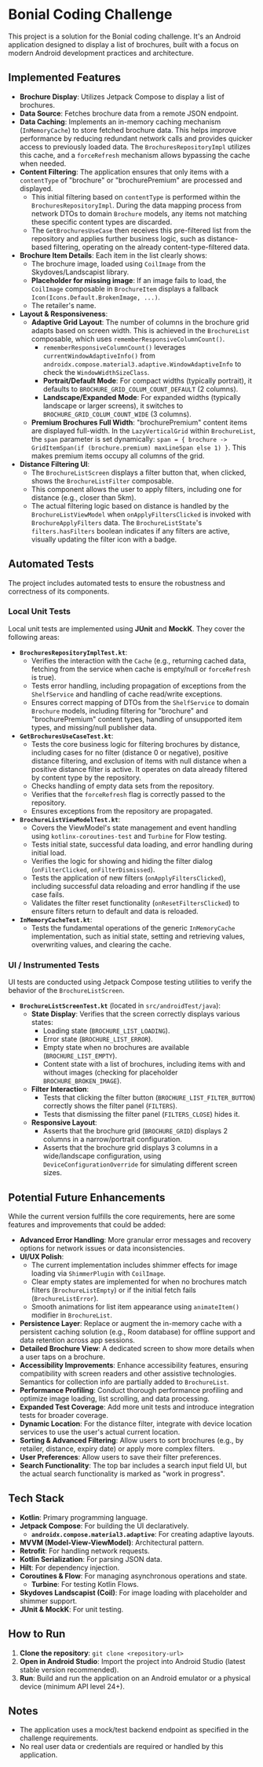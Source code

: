 # Bonial Coding Challenge

This project is a solution for the Bonial coding challenge. It's an Android application designed to display a list of brochures, built with a focus on modern Android development practices and architecture.

## Implemented Features

*   **Brochure Display**: Utilizes Jetpack Compose to display a list of brochures.
*   **Data Source**: Fetches brochure data from a remote JSON endpoint.
*   **Data Caching**: Implements an in-memory caching mechanism (`InMemoryCache`) to store fetched brochure data. This helps improve performance by reducing redundant network calls and provides quicker access to previously loaded data. The `BrochuresRepositoryImpl` utilizes this cache, and a `forceRefresh` mechanism allows bypassing the cache when needed.
*   **Content Filtering**: The application ensures that only items with a `contentType` of "brochure" or "brochurePremium" are processed and displayed.
    *   This initial filtering based on `contentType` is performed within the `BrochuresRepositoryImpl`. During the data mapping process from network DTOs to domain `Brochure` models, any items not matching these specific content types are discarded.
    *   The `GetBrochuresUseCase` then receives this pre-filtered list from the repository and applies further business logic, such as distance-based filtering, operating on the already content-type-filtered data.
*   **Brochure Item Details**: Each item in the list clearly shows:
    *   The brochure image, loaded using `CoilImage` from the Skydoves/Landscapist library.
    *   **Placeholder for missing image**: If an image fails to load, the `CoilImage` composable in `BrochureItem` displays a fallback `Icon(Icons.Default.BrokenImage, ...)`.
    *   The retailer's name.
*   **Layout & Responsiveness**:
    *   **Adaptive Grid Layout**: The number of columns in the brochure grid adapts based on screen width. This is achieved in the `BrochureList` composable, which uses `rememberResponsiveColumnCount()`.
        *   `rememberResponsiveColumnCount()` leverages `currentWindowAdaptiveInfo()` from `androidx.compose.material3.adaptive.WindowAdaptiveInfo` to check the `WindowWidthSizeClass`.
        *   **Portrait/Default Mode**: For compact widths (typically portrait), it defaults to `BROCHURE_GRID_COLUM_COUNT_DEFAULT` (2 columns).
        *   **Landscape/Expanded Mode**: For expanded widths (typically landscape or larger screens), it switches to `BROCHURE_GRID_COLUM_COUNT_WIDE` (3 columns).
    *   **Premium Brochures Full Width**: "brochurePremium" content items are displayed full-width. In the `LazyVerticalGrid` within `BrochureList`, the `span` parameter is set dynamically: `span = { brochure -> GridItemSpan(if (brochure.premium) maxLineSpan else 1) }`. This makes premium items occupy all columns of the grid.
*   **Distance Filtering UI**:
    *   The `BrochureListScreen` displays a filter button that, when clicked, shows the `BrochureListFilter` composable.
    *   This component allows the user to apply filters, including one for distance (e.g., closer than 5km).
    *   The actual filtering logic based on distance is handled by the `BrochureListViewModel` when `onApplyFiltersClicked` is invoked with `BrochureApplyFilters` data. The `BrochureListState`'s `filters.hasFilters` boolean indicates if any filters are active, visually updating the filter icon with a badge.

## Automated Tests

The project includes automated tests to ensure the robustness and correctness of its components.

### Local Unit Tests

Local unit tests are implemented using **JUnit** and **MockK**. They cover the following areas:

*   **`BrochuresRepositoryImplTest.kt`**:
    *   Verifies the interaction with the `Cache` (e.g., returning cached data, fetching from the service when cache is empty/null or `forceRefresh` is true).
    *   Tests error handling, including propagation of exceptions from the `ShelfService` and handling of cache read/write exceptions.
    *   Ensures correct mapping of DTOs from the `ShelfService` to domain `Brochure` models, including filtering for "brochure" and "brochurePremium" content types, handling of unsupported item types, and missing/null publisher data.
*   **`GetBrochuresUseCaseTest.kt`**:
    *   Tests the core business logic for filtering brochures by distance, including cases for no filter (distance 0 or negative), positive distance filtering, and exclusion of items with null distance when a positive distance filter is active. It operates on data already filtered by content type by the repository.
    *   Checks handling of empty data sets from the repository.
    *   Verifies that the `forceRefresh` flag is correctly passed to the repository.
    *   Ensures exceptions from the repository are propagated.
*   **`BrochureListViewModelTest.kt`**:
    *   Covers the ViewModel's state management and event handling using `kotlinx-coroutines-test` and `Turbine` for Flow testing.
    *   Tests initial state, successful data loading, and error handling during initial load.
    *   Verifies the logic for showing and hiding the filter dialog (`onFilterClicked`, `onFilterDismissed`).
    *   Tests the application of new filters (`onApplyFiltersClicked`), including successful data reloading and error handling if the use case fails.
    *   Validates the filter reset functionality (`onResetFiltersClicked`) to ensure filters return to default and data is reloaded.
*   **`InMemoryCacheTest.kt`**:
    *   Tests the fundamental operations of the generic `InMemoryCache` implementation, such as initial state, setting and retrieving values, overwriting values, and clearing the cache.

### UI / Instrumented Tests

UI tests are conducted using Jetpack Compose testing utilities to verify the behavior of the `BrochureListScreen`.

*   **`BrochureListScreenTest.kt`** (located in `src/androidTest/java`):
    *   **State Display**: Verifies that the screen correctly displays various states:
        *   Loading state (`BROCHURE_LIST_LOADING`).
        *   Error state (`BROCHURE_LIST_ERROR`).
        *   Empty state when no brochures are available (`BROCHURE_LIST_EMPTY`).
        *   Content state with a list of brochures, including items with and without images (checking for placeholder `BROCHURE_BROKEN_IMAGE`).
    *   **Filter Interaction**:
        *   Tests that clicking the filter button (`BROCHURE_LIST_FILTER_BUTTON`) correctly shows the filter panel (`FILTERS`).
        *   Tests that dismissing the filter panel (`FILTERS_CLOSE`) hides it.
    *   **Responsive Layout**:
        *   Asserts that the brochure grid (`BROCHURE_GRID`) displays 2 columns in a narrow/portrait configuration.
        *   Asserts that the brochure grid displays 3 columns in a wide/landscape configuration, using `DeviceConfigurationOverride` for simulating different screen sizes.

## Potential Future Enhancements

While the current version fulfills the core requirements, here are some features and improvements that could be added:

*   **Advanced Error Handling**: More granular error messages and recovery options for network issues or data inconsistencies.
*   **UI/UX Polish**:
    *   The current implementation includes shimmer effects for image loading via `ShimmerPlugin` with `CoilImage`.
    *   Clear empty states are implemented for when no brochures match filters (`BrochureListEmpty`) or if the initial fetch fails (`BrochureListError`).
    *   Smooth animations for list item appearance using `animateItem()` modifier in `BrochureList`.
*   **Persistence Layer**: Replace or augment the in-memory cache with a persistent caching solution (e.g., Room database) for offline support and data retention across app sessions.
*   **Detailed Brochure View**: A dedicated screen to show more details when a user taps on a brochure.
*   **Accessibility Improvements**: Enhance accessibility features, ensuring compatibility with screen readers and other assistive technologies. Semantics for collection info are partially added to `BrochureList`.
*   **Performance Profiling**: Conduct thorough performance profiling and optimize image loading, list scrolling, and data processing.
*   **Expanded Test Coverage**: Add more unit tests and introduce integration tests for broader coverage.
*   **Dynamic Location**: For the distance filter, integrate with device location services to use the user's actual current location.
*   **Sorting & Advanced Filtering**: Allow users to sort brochures (e.g., by retailer, distance, expiry date) or apply more complex filters.
*   **User Preferences**: Allow users to save their filter preferences.
*   **Search Functionality**: The top bar includes a search input field UI, but the actual search functionality is marked as "work in progress".

## Tech Stack

*   **Kotlin**: Primary programming language.
*   **Jetpack Compose**: For building the UI declaratively.
    *   **`androidx.compose.material3.adaptive`**: For creating adaptive layouts.
*   **MVVM (Model-View-ViewModel)**: Architectural pattern.
*   **Retrofit**: For handling network requests.
*   **Kotlin Serialization**: For parsing JSON data.
*   **Hilt**: For dependency injection.
*   **Coroutines & Flow**: For managing asynchronous operations and state.
    *   **Turbine**: For testing Kotlin Flows.
*   **Skydoves Landscapist (Coil)**: For image loading with placeholder and shimmer support.
*   **JUnit & MockK**: For unit testing.

## How to Run

1.  **Clone the repository**: `git clone <repository-url>`
2.  **Open in Android Studio**: Import the project into Android Studio (latest stable version recommended).
3.  **Run**: Build and run the application on an Android emulator or a physical device (minimum API level 24+).

## Notes

*   The application uses a mock/test backend endpoint as specified in the challenge requirements.
*   No real user data or credentials are required or handled by this application.
